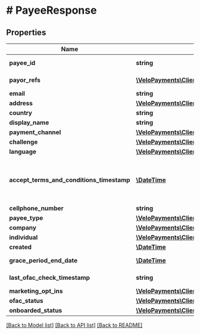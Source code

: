 # # PayeeResponse

## Properties

Name | Type | Description | Notes
------------ | ------------- | ------------- | -------------
**payee_id** | **string** |  | [optional] [readonly]
**payor_refs** | [**\VeloPayments\Client\Model\PayeePayorRef[]**](PayeePayorRef.md) |  | [optional] [readonly]
**email** | **string** |  | [optional]
**address** | [**\VeloPayments\Client\Model\PayeeAddress**](PayeeAddress.md) |  | [optional]
**country** | **string** |  | [optional]
**display_name** | **string** |  | [optional]
**payment_channel** | [**\VeloPayments\Client\Model\PayeePaymentChannel**](PayeePaymentChannel.md) |  | [optional]
**challenge** | [**\VeloPayments\Client\Model\Challenge**](Challenge.md) |  | [optional]
**language** | [**\VeloPayments\Client\Model\Language**](Language.md) |  | [optional]
**accept_terms_and_conditions_timestamp** | [**\DateTime**](\DateTime.md) | The timestamp when the payee last accepted T&amp;Cs | [optional] [readonly]
**cellphone_number** | **string** |  | [optional]
**payee_type** | [**\VeloPayments\Client\Model\PayeeType**](PayeeType.md) |  | [optional]
**company** | [**\VeloPayments\Client\Model\CompanyResponse**](CompanyResponse.md) |  | [optional]
**individual** | [**\VeloPayments\Client\Model\IndividualResponse**](IndividualResponse.md) |  | [optional]
**created** | [**\DateTime**](\DateTime.md) |  | [optional]
**grace_period_end_date** | [**\DateTime**](\DateTime.md) |  | [optional] [readonly]
**last_ofac_check_timestamp** | **string** |  | [optional] [readonly]
**marketing_opt_ins** | [**\VeloPayments\Client\Model\MarketingOptIn[]**](MarketingOptIn.md) |  | [optional]
**ofac_status** | [**\VeloPayments\Client\Model\OfacStatus**](OfacStatus.md) |  | [optional]
**onboarded_status** | [**\VeloPayments\Client\Model\OnboardedStatus**](OnboardedStatus.md) |  | [optional]

[[Back to Model list]](../../README.md#models) [[Back to API list]](../../README.md#endpoints) [[Back to README]](../../README.md)
